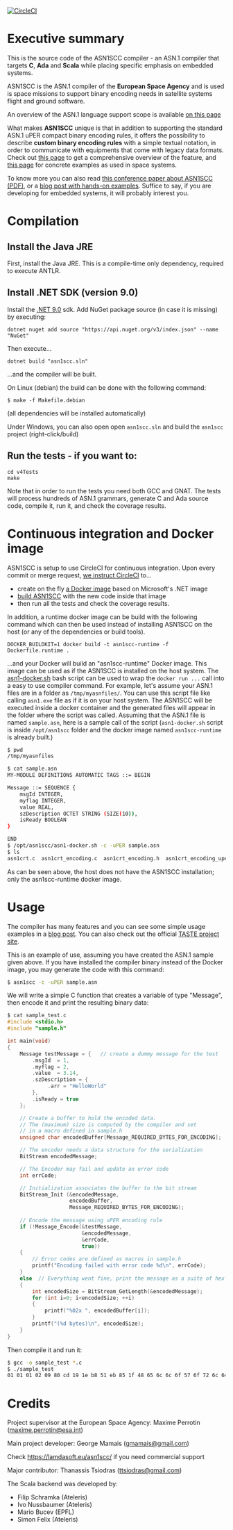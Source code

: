 [![CircleCI](https://dl.circleci.com/status-badge/img/circleci/NWDXtobZpVSQ5ErUz9CgXB/3deZmhdEfAoLGYUJtiCX4c/tree/master.svg?style=svg&circle-token=69c83a7973425a3ab92fb7e2d7580bcb292a508f)](https://dl.circleci.com/status-badge/redirect/circleci/NWDXtobZpVSQ5ErUz9CgXB/3deZmhdEfAoLGYUJtiCX4c/tree/master)

Executive summary
=================

This is the source code of the ASN1SCC compiler - an ASN.1 compiler that
targets **C**, **Ada** and **Scala** while placing specific emphasis on embedded systems.

ASN1SCC is the ASN.1 compiler of the **European Space Agency** and is used is space missions to support binary encoding needs in satellite systems flight and ground software.

An overview of the ASN.1 language support scope is available [on this page](https://taste.tuxfamily.org/wiki/index.php?title=Technical_topic:_ASN1SCC_-_ESA%27s_ASN.1_Compiler_for_safety-critical_embedded_platforms)

What makes **ASN1SCC** unique is that in addition to supporting the standard ASN.1 uPER compact binary encoding rules, it offers the possibility to describe **custom binary encoding rules** with a simple textual notation, in order to communicate with equipments that come with legacy data formats. Check out [this page](https://taste.tuxfamily.org/wiki/index.php?title=Technical_topic:_ASN.1_-_An_introduction_to_ACN) to get a comprehensive overview of the feature, and [this page](https://taste.tuxfamily.org/wiki/index.php?title=Technical_topic:_Hints_to_model_complex_packet_encodings_with_ASN.1_and_ACN) for concrete examples as used in space systems.

To know more you can also read [this conference paper about ASN1SCC (PDF)](http://web1.see.asso.fr/erts2012/Site/0P2RUC89/7C-4.pdf),
or a [blog post with hands-on examples](https://www.thanassis.space/asn1.html).
Suffice to say, if you are developing for embedded systems, it will probably
interest you.

Compilation
===========

## Ιnstall the Java JRE

First, install the Java JRE. This is a compile-time only dependency,
required to execute ANTLR.

## Install .NET SDK (version 9.0)

Install the [.NET 9.0](https://dotnet.microsoft.com/download/dotnet/9.0) sdk.
Add NuGet package source (in case it is missing) by executing:
    
    dotnet nuget add source "https://api.nuget.org/v3/index.json" --name "NuGet"
    
Then execute...

    dotnet build "asn1scc.sln"

...and the compiler will be built.

On Linux (debian) the build can be done with the following command:

    $ make -f Makefile.debian

(all dependencies will be installed automatically)

Under Windows, you can also open open `asn1scc.sln` and build the `asn1scc` project (right-click/build)

## Run the tests - if you want to:

    cd v4Tests
    make

Note that in order to run the tests you need both GCC and GNAT.
The tests will process hundreds of ASN.1 grammars, generate C and
Ada source code, compile it, run it, and check the coverage results.

Continuous integration and Docker image
=======================================

ASN1SCC is setup to use CircleCI for continuous integration. Upon every
commit or merge request, [we instruct CircleCI](.circleci/config.yml) to...

- create on the fly [a Docker image](Dockerfile) based on Microsoft's .NET image
- [build ASN1SCC](circleci-build.sh) with the new code inside that image
- then run all the tests and check the coverage results.

In addition, a runtime docker image can be build with the following command
which can then be used instead of installing ASN1SCC on the host (or any of
the dependencies or build tools).

    DOCKER_BUILDKIT=1 docker build -t asn1scc-runtime -f Dockerfile.runtime .

...and your Docker will build an "asn1scc-runtime" Docker image. This image can be
used as if the ASN1SCC is installed on the host system. The [asn1-docker.sh](asn1-docker.sh)
bash script can be used to wrap the `docker run ...` call into a easy to use compiler command.
For example, let's assume your ASN.1 files are in a folder as `/tmp/myasnfiles/`. You can use 
this script file like calling `asn1.exe` file as if it is on your host system. The ASN1SCC will
be executed inside a docker container and the generated files will appear in the folder
where the script was called. Assuming that the ASN.1 file is named `sample.asn`, here is a sample
call of the script (`asn1-docker.sh` script is inside `/opt/asn1scc` folder and the docker image
named `asn1scc-runtime` is already built.)

```bash
$ pwd
/tmp/myasnfiles

$ cat sample.asn 
MY-MODULE DEFINITIONS AUTOMATIC TAGS ::= BEGIN

Message ::= SEQUENCE {
    msgId INTEGER,
    myflag INTEGER,
    value REAL,
    szDescription OCTET STRING (SIZE(10)),
    isReady BOOLEAN
}

END
$ /opt/asn1scc/asn1-docker.sh -c -uPER sample.asn
$ ls 
asn1crt.c  asn1crt_encoding.c  asn1crt_encoding.h  asn1crt_encoding_uper.c  asn1crt_encoding_uper.h  asn1crt.h  sample.asn  sample.c  sample.h
```

As can be seen above, the host does not have the ASN1SCC installation; 
only the asn1scc-runtime docker image.

Usage
=====
The compiler has many features and you can see some simple usage examples in a [blog post](https://www.thanassis.space/asn1.html).
You can also check out the official [TASTE project site](https://taste.tools).

This is an example of use, assuming you have created the ASN.1 sample given above. If you have installed the compiler binary instead of the Docker image, you may generate the code with this command:

```bash
$ asn1scc -c -uPER sample.asn
```

We will write a simple C function that creates a variable of type "Message", then encode it and print the resulting binary data:

```c
$ cat sample_test.c
#include <stdio.h>
#include "sample.h"

int main(void)
{
    Message testMessage = {   // create a dummy message for the test
        .msgId  = 1,
        .myflag = 2,
        .value  = 3.14,
        .szDescription = {
             .arr = "HelloWorld"
        },
        .isReady = true
    };

    // Create a buffer to hold the encoded data.
    // The (maximum) size is computed by the compiler and set
    // in a macro defined in sample.h
    unsigned char encodedBuffer[Message_REQUIRED_BYTES_FOR_ENCODING];

    // The encoder needs a data structure for the serialization
    BitStream encodedMessage;

    // The Encoder may fail and update an error code
    int errCode;

    // Initialization associates the buffer to the bit stream
    BitStream_Init (&encodedMessage,
                    encodedBuffer,
                    Message_REQUIRED_BYTES_FOR_ENCODING);
    
    // Encode the message using uPER encoding rule
    if (!Message_Encode(&testMessage,
                        &encodedMessage,
                        &errCode,
                        true))
    {
        // Error codes are defined as macros in sample.h
        printf("Encoding failed with error code %d\n", errCode);       
    }
    else  // Everything went fine, print the message as a suite of hex numbers
    {
        int encodedSize = BitStream_GetLength(&encodedMessage);
        for (int i=0; i<encodedSize; ++i)
        {
            printf("%02x ", encodedBuffer[i]);
        }
        printf("(%d bytes)\n", encodedSize);
    }
}
```

Then compile it and run it:
```bash
$ gcc -o sample_test *.c
$ ./sample_test
01 01 01 02 09 80 cd 19 1e b8 51 eb 85 1f 48 65 6c 6c 6f 57 6f 72 6c 64 80 (25 bytes)
```

Credits
=======
Project supervisor at the European Space Agency: Maxime Perrotin (maxime.perrotin@esa.int)

Main project developer: George Mamais (gmamais@gmail.com) 

Check https://lamdasoft.eu/asn1scc/ if you need commercial support

Major contributor: Thanassis Tsiodras (ttsiodras@gmail.com)

The Scala backend was developed by:
* Filip Schramka (Ateleris)
* Ivo Nussbaumer (Ateleris)
* Mario Bucev (EPFL)
* Simon Felix (Ateleris)



